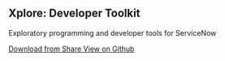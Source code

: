 <section class="jumbotron text-center">
  <div class="container">
    <h1 class="jumbotron-heading">Xplore: Developer Toolkit</h1>
    <p class="lead text-muted">Exploratory programming and developer tools for ServiceNow</p>
    <p>
      <a class="btn btn-primary my-2" href="https://developer.servicenow.com/connect.do#!/share/contents/9650888_xplore_developer_toolkit" rel="noopener noreferrer" target="_blank">
        Download from Share
      </a>
     <a class="btn btn-secondary my-2" href="https://github.com/jneale/Xplore" rel="noopener noreferrer" target="_blank">
        View on Github
      </a>
    </p>
  </div>
</section>